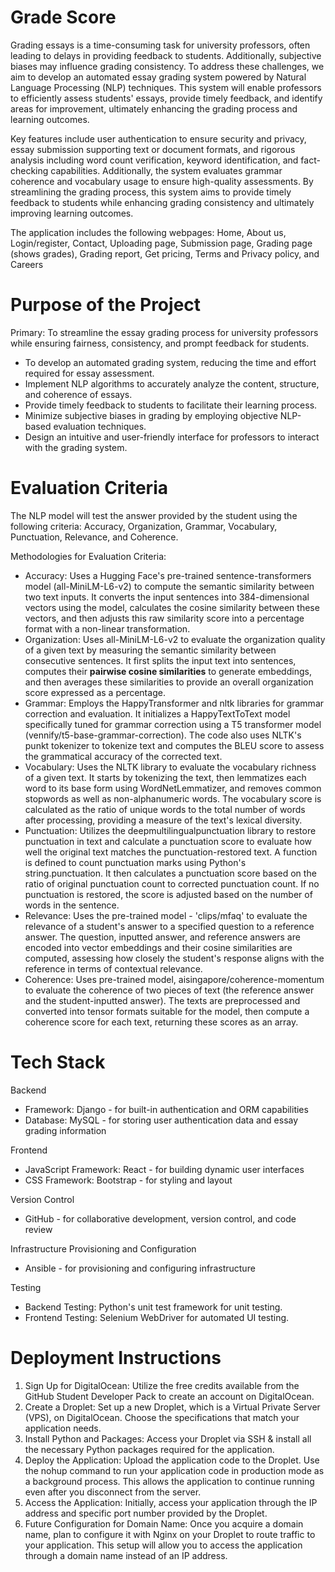 # Grade Score 

Grading essays is a time-consuming task for university professors, often leading to delays in providing feedback to students. Additionally, subjective biases may influence grading consistency. To address these challenges, we aim to develop an automated essay grading system powered by Natural Language Processing (NLP) techniques. This system will enable professors to efficiently assess students' essays, provide timely feedback, and identify areas for improvement, ultimately enhancing the grading process and learning outcomes.

Key features include user authentication to ensure security and privacy, essay submission supporting text or document formats, and rigorous analysis including word count verification, keyword identification, and fact-checking capabilities. Additionally, the system evaluates grammar coherence and vocabulary usage to ensure high-quality assessments. By streamlining the grading process, this system aims to provide timely feedback to students while enhancing grading consistency and ultimately improving learning outcomes.

The application includes the following webpages: Home, About us, Login/register, Contact, Uploading page, Submission page, Grading page (shows grades), Grading report, Get pricing, Terms and Privacy policy, and Careers

# Purpose of the Project

Primary: To streamline the essay grading process for university professors while ensuring fairness, consistency, and prompt feedback for students.

* To develop an automated grading system, reducing the time and effort required for essay assessment.
* Implement NLP algorithms to accurately analyze the content, structure, and coherence of essays.
* Provide timely feedback to students to facilitate their learning process.
* Minimize subjective biases in grading by employing objective NLP-based evaluation techniques.
* Design an intuitive and user-friendly interface for professors to interact with the grading system.

# Evaluation Criteria

The NLP model will test the answer provided by the student using the following criteria: Accuracy, Organization, Grammar, Vocabulary, Punctuation, Relevance, and Coherence.

Methodologies for Evaluation Criteria:

* Accuracy: Uses a Hugging Face's pre-trained sentence-transformers model (all-MiniLM-L6-v2) to compute the semantic similarity between two text inputs. It converts the input sentences into 384-dimensional vectors using the model, calculates the cosine similarity between these vectors, and then adjusts this raw similarity score into a percentage format with a non-linear transformation.
* Organization: Uses all-MiniLM-L6-v2 to evaluate the organization quality of a given text by measuring the semantic similarity between consecutive sentences. It first splits the input text into sentences, computes their **pairwise cosine similarities** to generate embeddings, and then averages these similarities to provide an overall organization score expressed as a percentage.
* Grammar: Employs the HappyTransformer and nltk libraries for grammar correction and evaluation. It initializes a HappyTextToText model specifically tuned for grammar correction using a T5 transformer model (vennify/t5-base-grammar-correction). The code also uses NLTK's punkt tokenizer to tokenize text and computes the BLEU score to assess the grammatical accuracy of the corrected text.
* Vocabulary: Uses the NLTK library to evaluate the vocabulary richness of a given text. It starts by tokenizing the text, then lemmatizes each word to its base form using WordNetLemmatizer, and removes common stopwords as well as non-alphanumeric words. The vocabulary score is calculated as the ratio of unique words to the total number of words after processing, providing a measure of the text's lexical diversity.
* Punctuation: Utilizes the deepmultilingualpunctuation library to restore punctuation in text and calculate a punctuation score to evaluate how well the original text matches the punctuation-restored text. A function is defined to count punctuation marks using Python's string.punctuation. It then calculates a punctuation score based on the ratio of original punctuation count to corrected punctuation count. If no punctuation is restored, the score is adjusted based on the number of words in the sentence.
* Relevance: Uses the pre-trained model - 'clips/mfaq' to evaluate the relevance of a student's answer to a specified question to a reference answer. The question, inputted answer, and reference answers are encoded into vector embeddings and their cosine similarities are computed, assessing how closely the student's response aligns with the reference in terms of contextual relevance.
* Coherence: Uses pre-trained model, aisingapore/coherence-momentum to evaluate the coherence of two pieces of text (the reference answer and the student-inputted answer). The texts are preprocessed and converted into tensor formats suitable for the model, then compute a coherence score for each text, returning these scores as an array.

# Tech Stack 

Backend
* Framework: Django - for built-in authentication and ORM capabilities
* Database: MySQL - for storing user authentication data and essay grading information
  
Frontend
* JavaScript Framework: React - for building dynamic user interfaces
* CSS Framework: Bootstrap - for styling and layout
  
Version Control
* GitHub - for collaborative development, version control, and code review

Infrastructure Provisioning and Configuration
* Ansible - for provisioning and configuring infrastructure
  
Testing
* Backend Testing: Python's unit test framework for unit testing.
* Frontend Testing: Selenium WebDriver for automated UI testing.

# Deployment Instructions

1. Sign Up for DigitalOcean: Utilize the free credits available from the GitHub Student Developer Pack to create an account on DigitalOcean.
2. Create a Droplet: Set up a new Droplet, which is a Virtual Private Server (VPS), on DigitalOcean. Choose the specifications that match your application needs.
3. Install Python and Packages: Access your Droplet via SSH & install all the necessary Python packages required for the application.
4. Deploy the Application: Upload the application code to the Droplet. Use the nohup command to run your application code in production mode as a background process. This allows the application to continue running even after you disconnect from the server.
5. Access the Application: Initially, access your application through the IP address and specific port number provided by the Droplet.
6. Future Configuration for Domain Name: Once you acquire a domain name, plan to configure it with Nginx on your Droplet to route traffic to your application. This setup will allow you to access the application through a domain name instead of an IP address.
